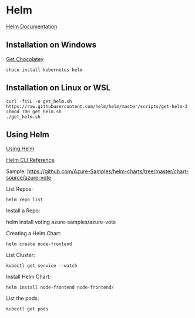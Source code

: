 # Helm

[Helm Documentation](https://helm.sh/)

## Installation on Windows

[Get Chocolatey](https://chocolatey.org/install)

`choco install kubernetes-helm`

## Installation on Linux or WSL

```
curl -fsSL -o get_helm.sh https://raw.githubusercontent.com/helm/helm/master/scripts/get-helm-3
chmod 700 get_helm.sh
./get_helm.sh
```

## Using Helm

[Using Helm](https://helm.sh/docs/intro/using_helm/)

[Helm CLI Reference](https://helm.sh/docs/helm/)

Sample: https://github.com/Azure-Samples/helm-charts/tree/master/chart-source/azure-vote

List Repos:

```
helm repo list
```

Install a Repo:

helm install voting azure-samples/azure-vote

Creating a Helm Chart:

```
helm create node-frontend
```

List Cluster:

```
kubectl get service --watch
```

Install Helm Chart:

```
helm install node-frontend node-frontend/
```

List the pods:

```
kubectl get pods
```
